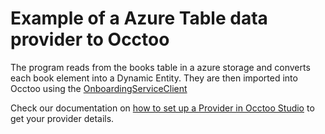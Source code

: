 # Example of a Azure Table data provider to Occtoo
The program reads from the books table in a azure storage and converts each book element into a Dynamic Entity. They are then imported into Occtoo using the [OnboardingServiceClient](https://github.com/Occtoo/Occtoo.Onboarding.Sdk)


Check our documentation on [how to set up a Provider in Occtoo Studio](https://docs.occtoo.com/docs/get-started/provide-data#12-create-data-provider) to get your provider details.